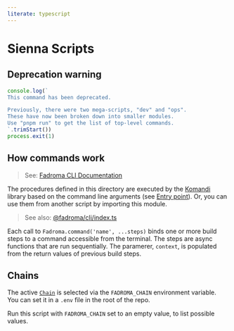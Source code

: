 ```yaml
---
literate: typescript
---
```


# Sienna Scripts

## Deprecation warning

```typescript
console.log(`
This command has been deprecated.

Previously, there were two mega-scripts, "dev" and "ops".
These have now been broken down into smaller modules.
Use "pnpm run" to get the list of top-level commands.
`.trimStart())
process.exit(1)
```

## How commands work

> See: [Fadroma CLI Documentation](https://github.com/hackbg/fadroma/blob/22.01/packages/cli/README.md)

The procedures defined in this directory are executed by the [Komandi](https://github.com/hackbg/fadroma/tree/21.12/packages/komandi)
library based on the command line arguments (see [Entry point](#entry-point)). Or, you can
use them from another script by importing this module.

> See also: [@fadroma/cli/index.ts](https://github.com/hackbg/fadroma/blob/v100/packages/cli/index.ts)

Each call to `Fadroma.command('name', ...steps)` binds
one or more build steps to a command accessible from the terminal.
The steps are async functions that are run sequentially.
The paramerer, `context`, is populated from the return values
of previous build steps.

## Chains

The active [`Chain`](https://github.com/hackbg/fadroma/blob/22.01/packages/ops/Chain.ts)
is selected via the `FADROMA_CHAIN` environment variable.
You can set it in a `.env` file in the root of the repo.

Run this script with `FADROMA_CHAIN` set to an empty value,
to list possible values.
